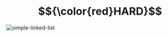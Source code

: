# $${\color{red}HARD}$$
![simple-linked-list](https://user-images.githubusercontent.com/65892342/235587069-835070e4-3710-4afd-be4c-30b024fe97e7.svg)
